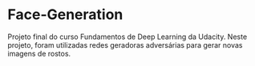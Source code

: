 # Face-Generation
Projeto final do curso Fundamentos de Deep Learning da Udacity. Neste projeto, foram utilizadas redes geradoras adversárias para gerar novas imagens de rostos.
